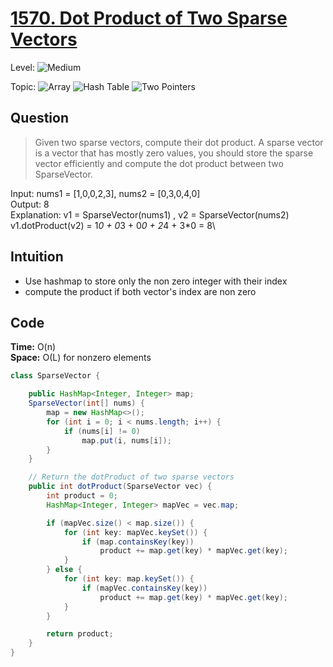 # [1570. Dot Product of Two Sparse Vectors](https://leetcode.com/problems/dot-product-of-two-sparse-vectors/)

Level: ![Medium](https://img.shields.io/badge/-Medium-ff8000)

Topic: ![Array](https://img.shields.io/badge/-Array-66b3ff) ![Hash Table](https://img.shields.io/badge/-Hash_Table-0073e6) ![Two Pointers](https://img.shields.io/badge/-Two_Pointers-aa80ff)

## Question

> Given two sparse vectors, compute their dot product. A sparse vector is a vector that has mostly zero values, you should store the sparse vector efficiently and compute the dot product between two SparseVector.

Input: nums1 = [1,0,0,2,3], nums2 = [0,3,0,4,0]\
Output: 8\
Explanation: v1 = SparseVector(nums1) , v2 = SparseVector(nums2)\
v1.dotProduct(v2) = 1*0 + 0*3 + 0*0 + 2*4 + 3\*0 = 8\

## Intuition

- Use hashmap to store only the non zero integer with their index
- compute the product if both vector's index are non zero

## Code

**Time:** O(n)\
**Space:** O(L) for nonzero elements

```java
class SparseVector {

    public HashMap<Integer, Integer> map;
    SparseVector(int[] nums) {
        map = new HashMap<>();
        for (int i = 0; i < nums.length; i++) {
            if (nums[i] != 0)
                map.put(i, nums[i]);
        }
    }

	// Return the dotProduct of two sparse vectors
    public int dotProduct(SparseVector vec) {
        int product = 0;
        HashMap<Integer, Integer> mapVec = vec.map;

        if (mapVec.size() < map.size()) {
            for (int key: mapVec.keySet()) {
                if (map.containsKey(key))
                    product += map.get(key) * mapVec.get(key);
            }
        } else {
            for (int key: map.keySet()) {
                if (mapVec.containsKey(key))
                    product += map.get(key) * mapVec.get(key);
            }
        }

        return product;
    }
}

```

